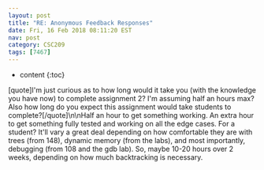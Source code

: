 ```yaml
---
layout: post
title: "RE: Anonymous Feedback Responses"
date: Fri, 16 Feb 2018 08:11:20 EST
nav: post
category: CSC209
tags: [7467]
---
```


* content
{:toc}

[quote]I'm just curious as to how long would it take you (with the knowledge you have now) to complete assignment 2? I'm assuming half an hours max? Also how long do you expect this assignment would take students to complete?[/quote]\n\nHalf an hour to get something working. An extra hour to get something fully tested and working on all the edge cases.  For a student? It'll vary a great deal depending on how comfortable they are with trees (from 148), dynamic memory (from the labs), and most importantly, debugging (from 108 and the gdb lab). So, maybe 10-20 hours over 2 weeks, depending on how much backtracking is necessary.
<!-- more -->
<p></p>
